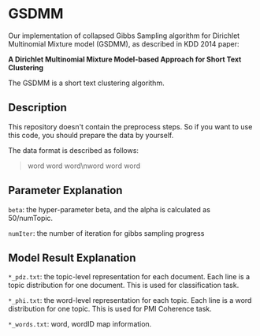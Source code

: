 # GSDMM
Our implementation of collapsed Gibbs Sampling algorithm for Dirichlet Multinomial Mixture model (GSDMM), as described in KDD 2014 paper:

**A Dirichlet Multinomial Mixture Model-based Approach for
Short Text Clustering**

The GSDMM is a short text clustering algorithm.

## Description

This repository doesn't contain the preprocess steps. So if you want to use this code, you should prepare the data by yourself. 

The data format is described as follows:
>word word word\nword word word

## Parameter Explanation

`beta`: the hyper-parameter beta, and the alpha is calculated as 50/numTopic.

`numIter`: the number of iteration for gibbs sampling progress

## Model Result Explanation
`*_pdz.txt`: the topic-level representation for each document. Each line is a topic distribution for one document. This is used for classification task.

`*_phi.txt`: the word-level representation for each topic. Each line is a word distribution for one topic. This is used for PMI Coherence task.

`*_words.txt`: word, wordID map information.





